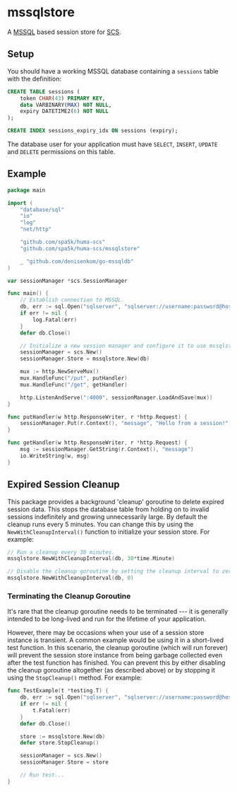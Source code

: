 # mssqlstore

A [MSSQL](https://github.com/denisenkom/go-mssqldb) based session store for [SCS](https://github.com/spa5k/huma-scs).

## Setup

You should have a working MSSQL database containing a `sessions` table with the definition:

```sql
CREATE TABLE sessions (
	token CHAR(43) PRIMARY KEY,
	data VARBINARY(MAX) NOT NULL,
	expiry DATETIME2(6) NOT NULL
);

CREATE INDEX sessions_expiry_idx ON sessions (expiry);
```

The database user for your application must have `SELECT`, `INSERT`, `UPDATE` and `DELETE` permissions on this table.

## Example

```go
package main

import (
	"database/sql"
	"io"
	"log"
	"net/http"

	"github.com/spa5k/huma-scs"
	"github.com/spa5k/huma-scs/mssqlstore"

	_ "github.com/denisenkom/go-mssqldb"
)

var sessionManager *scs.SessionManager

func main() {
	// Establish connection to MSSQL.
	db, err := sql.Open("sqlserver", "sqlserver://username:password@host?database=dbname")
	if err != nil {
		log.Fatal(err)
	}
	defer db.Close()

	// Initialize a new session manager and configure it to use mssqlstore as the session store.
	sessionManager = scs.New()
	sessionManager.Store = mssqlstore.New(db)

	mux := http.NewServeMux()
	mux.HandleFunc("/put", putHandler)
	mux.HandleFunc("/get", getHandler)

	http.ListenAndServe(":4000", sessionManager.LoadAndSave(mux))
}

func putHandler(w http.ResponseWriter, r *http.Request) {
	sessionManager.Put(r.Context(), "message", "Hello from a session!")
}

func getHandler(w http.ResponseWriter, r *http.Request) {
	msg := sessionManager.GetString(r.Context(), "message")
	io.WriteString(w, msg)
}
```

## Expired Session Cleanup

This package provides a background 'cleanup' goroutine to delete expired session data. This stops the database table from holding on to invalid sessions indefinitely and growing unnecessarily large. By default the cleanup runs every 5 minutes. You can change this by using the `NewWithCleanupInterval()` function to initialize your session store. For example:

```go
// Run a cleanup every 30 minutes.
mssqlstore.NewWithCleanupInterval(db, 30*time.Minute)

// Disable the cleanup goroutine by setting the cleanup interval to zero.
mssqlstore.NewWithCleanupInterval(db, 0)
```

### Terminating the Cleanup Goroutine

It's rare that the cleanup goroutine needs to be terminated --- it is generally intended to be long-lived and run for the lifetime of your application.

However, there may be occasions when your use of a session store instance is transient. A common example would be using it in a short-lived test function. In this scenario, the cleanup goroutine (which will run forever) will prevent the session store instance from being garbage collected even after the test function has finished. You can prevent this by either disabling the cleanup goroutine altogether (as described above) or by stopping it using the `StopCleanup()` method. For example:

```go
func TestExample(t *testing.T) {
	db, err := sql.Open("sqlserver", "sqlserver://username:password@host?database=dbname")
	if err != nil {
	    t.Fatal(err)
	}
	defer db.Close()

	store := mssqlstore.New(db)
	defer store.StopCleanup()

	sessionManager = scs.New()
	sessionManager.Store = store

	// Run test...
}
```